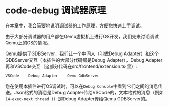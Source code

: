 # code-debug 调试器原理

在本章中，我会简要地说明调试器的工作原理，方便您快速上手调试。

由于大部分调试器的用户都在Qemu虚拟机上进行OS开发，我们先来讨论调试Qemu上的OS的情况。

Qemu提供了GDBServer，我们让一个中间人（叫做Debug Adapter）和这个GDBServer交互（本插件的大部分代码都是Debug Adapter），Debug Adapter再和VSCode交互（这部分代码在src/frontend/extension.ts·里）:

```
VSCode -- Debug Adapter -- Qemu GdbServer
```

您在使用本插件进行OS调试时，可以在`Debug Console`中看到它们之间的消息传送。Json格式的消息是Debug Adapter传给VSCode的，文本格式的消息（例如`14-exec-next thread 1`）是Debug Adapter传给Qemu GDBServer的。